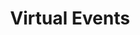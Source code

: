 ---
title: Virtual Events
summary: Virtual events I've produced
description: Virtual events I've produced
---